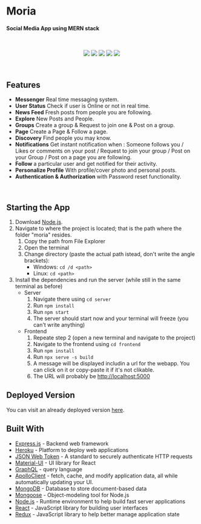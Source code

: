 # Moria
#### Social Media App using MERN stack

<br>
<p align="center">  
<a href="https://moria-asu.herokuapp.com/"><img src="https://api.codacy.com/project/badge/Grade/2cbd62dd3c284ce79f6e2c35817bec12"></a>
<a href="https://moria-asu.herokuapp.com/"><img src="https://api.codacy.com/project/badge/Coverage/8a941e0f57c047c8a481f4854666b42d"></a>
<a href="https://moria-asu.herokuapp.com/"><img src="https://travis-ci.org/teles/array-mixer.svg?branch=master"></a>
<a href="https://moria-asu.herokuapp.com/"><img src="https://img.shields.io/npm/v/array-mixer.svg"></a>
<a href="https://moria-asu.herokuapp.com/"><img src="https://img.shields.io/badge/license-MIT-blue.svg"></a>
</p>

<br>

## Features

- **Messenger** Real time messaging system.
- **User Status** Check if user is Online or not in real time.
- **News Feed** Fresh posts from people you are following.
- **Explore** New Posts and People.
- **Groups** Create a group & Request to join one & Post on a group.
- **Page** Create a Page & Follow a page.
- **Discovery** Find people you may know.
- **Notifications** Get instant notification when : Someone follows you / Likes or comments on your post / Request to join your group / Post on your Group / Post on a page you are following.
- **Follow** a particular user and get notified for their activity.
- **Personalize Profile** With profile/cover photo and personal posts.
- **Authentication & Authorization** with Password reset functionality.

<br> 

## Starting the App

1. Download [Node.js](https://nodejs.org/en/download/).
2. Navigate to where the project is located; that is the path where the folder "moria" resides.
   1. Copy the path from File Explorer
   2. Open the terminal
   3. Change directory (paste the actual path istead, don't write the angle brackets):
      - Windows:
        `cd /d <path>`
      - Linux:
        `cd <path>`
3. Install the dependencies and run the server (while still in the same terminal as before)
   - Server
     1. Navigate there using `cd server`
     2. Run `npm install`
     3. Run `npm start`
     4. The server should start now and your terminal will freeze (you can't write anything)
   - Frontend
     1. Repeate step 2 (open a new terminal and navigate to the project)
     2. Navigate to the frontend using `cd frontend`
     3. Run `npm install`
     4. Run `npx serve -s build`
     5. A message will be displayed includin a url for the webapp. You can click on it or copy-paste it if it's not clikable.
     6. The URL will probably be [http://localhost:5000](http://localhost:5000)

## Deployed Version

You can visit an already deployed version [here](https://moria-asu.herokuapp.com/).


## Built With

- [Express.js](https://expressjs.com/) - Backend web framework 
- [Heroku](http://heroku.com/)  - Platform to deploy web applications
- [JSON Web Token](https://jwt.io/) - A standard to securely authenticate HTTP requests
- [Material-UI](https://material-ui.com/) - UI library for React
- [GraphQL](https://graphql.org/)  - query language 
- [ApolloClient](https://apollographql.org/)  - fetch, cache, and modify application data, all while automatically updating your UI.
- [MongoDB](https://www.mongodb.com/) - Database to store document-based data
- [Mongoose](https://mongoosejs.com/) - Object-modeling tool for Node.js
- [Node.js](https://nodejs.org/en/) - Runtime environment to help build fast server applications
- [React](https://reactjs.org/) - JavaScript library for building user interfaces
- [Redux](https://redux.js.org/) - JavaScript library to help better manage application state


